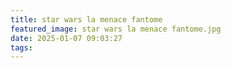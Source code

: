 ```yaml
---
title: star wars la menace fantome
featured_image: star wars la menace fantome.jpg
date: 2025-01-07 09:03:27
tags:
---
```

